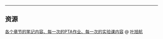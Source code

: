 
---

## 资源
[各个章节的笔记内容、每一次的PTA作业、每一次的实验课内容](https://github.com/CQULeaf/DataStructure-Algorithm_Course_Resources) @ [叶旭航](../贡献者/叶旭航.md)